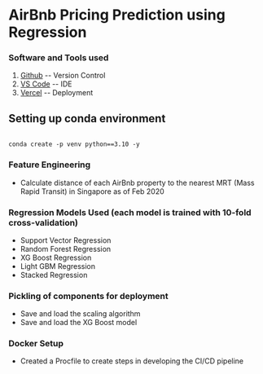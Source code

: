 # AirBnb Pricing Prediction using Regression

### Software and Tools used

1. [Github](http://www.github.com) -- Version Control
2. [VS Code](https://code.visualstudio.com) -- IDE
3. [Vercel](https://vercel.app) -- Deployment


## Setting up conda environment
```
 
conda create -p venv python==3.10 -y

```

### Feature Engineering
* Calculate distance of each AirBnb property to the nearest MRT (Mass Rapid Transit) in Singapore as of Feb 2020

### Regression Models Used (each model is trained with 10-fold cross-validation)
* Support Vector Regression
* Random Forest Regression
* XG Boost Regression
* Light GBM Regression
* Stacked Regression

### Pickling of components for deployment
* Save and load the scaling algorithm
* Save and load the XG Boost model 

### Docker Setup
* Created a Procfile to create steps in developing the CI/CD pipeline
